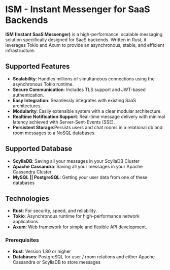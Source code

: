 # ISM - Instant Messenger for SaaS Backends

**ISM (Instant SaaS Messenger)** is a high-performance, scalable messaging solution specifically designed for SaaS backends. Written in Rust, it leverages Tokio and Axum to provide an asynchronous, stable, and efficient infrastructure.

## Supported Features

- **Scalability**: Handles millions of simultaneous connections using the asynchronous Tokio runtime.
- **Secure Communication**: Includes TLS support and JWT-based authentication.
- **Easy Integration**: Seamlessly integrates with existing SaaS architectures.
- **Modularity**: Easily extensible system with a clear modular architecture.
- **Realtime Notification Support**: Real-time message delivery with minimal latency achieved with Server-Sent-Events (SSE).
- **Persistent Storage**:Persists users and chat rooms in a relational db and room messages to a NoSQL databases.

## Supported Database
- **ScyllaDB**: Saving all your messages in your ScyllaDB Cluster
- **Apache Cassandra**: Saving all your messages in your Apache Cassandra Cluster
- **MySQL || PostgreSQL**: Getting your user data from one of these databases

## Technologies

- **Rust**: For security, speed, and reliability.
- **Tokio**: Asynchronous runtime for high-performance network applications.
- **Axum**: Web framework for simple and flexible API development.


### Prerequisites

- **Rust**: Version 1.80 or higher
- **Databases**: PostgreSQL for user / room relations and either Apache Cassandra or ScyllaDB to store messages
